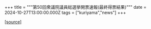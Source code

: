 +++
title = """第50回衆議院議員総選挙開票速報(最終得票結果)"""
date = 2024-10-27T13:00:00.000Z
tags = ["kuriyama","news"]
+++


[[source]](https://www.town.kuriyama.hokkaido.jp/soshiki/15/29267.html)
